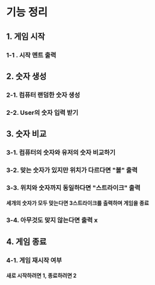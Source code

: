 # 기능 정리
## 1. 게임 시작
### 1-1 . 시작 멘트 출력
## 2. 숫자 생성
### 2-1. 컴퓨터 랜덤한 숫자 생성
### 2-2. User의 숫자 입력 받기
## 3. 숫자 비교
### 3-1. 컴퓨터의 숫자와 유저의 숫자 비교하기
### 3-2. 맞는 숫자가 있지만 위치가 다르다면 "볼" 출력
### 3-3. 위치와 숫자까지 동일하다면 "스트라이크" 출력
#### 세개의 숫자가 모두 맞는다면 3스트라이크를 출력하며 게임을 종료
### 3-4. 아무것도 맞지 않는다면 출력 x
## 4. 게임 종료
### 4-1. 게임 재시작 여부
#### 새로 시작하려면 1, 종료하려면 2
